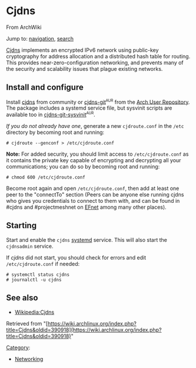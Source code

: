 # Cjdns

From ArchWiki

Jump to: [navigation](#column-one), [search](#searchInput)

[Cjdns](https://github.com/cjdelisle/cjdns) implements an encrypted IPv6 network using public-key cryptography for address allocation and a distributed hash table for routing. This provides near-zero-configuration networking, and prevents many of the security and scalability issues that plague existing networks.

## Install and configure

Install [cjdns](https://www.archlinux.org/packages/?name=cjdns) from community or [cjdns-git](https://aur.archlinux.org/packages/cjdns-git/)<sup><small>AUR</small></sup> from the [Arch User Repository](/index.php/Arch_User_Repository "Arch User Repository"). The package includes a systemd service file, but sysvinit scripts are available too in [cjdns-git-sysvinit](https://aur.archlinux.org/packages/cjdns-git-sysvinit/)<sup><small>AUR</small></sup>.

_If you do not already have one_, generate a new `cjdroute.conf` in the `/etc` directory by becoming root and running:

```
# cjdroute --genconf > /etc/cjdroute.conf

```

**Note:** For added security, you should limit access to `/etc/cjdroute.conf` as it contains the private key capable of encrypting and decrypting all your communications; you can do so by becoming root and running:

```
# chmod 600 /etc/cjdroute.conf

```

Become root again and open `/etc/cjdroute.conf`, then add at least one peer to the "connectTo" section (Peers can be anyone else running cjdns who gives you credentials to connect to them with, and can be found in #cjdns and #projectmeshnet on [EFnet](http://www.efnet.org) among many other places).

## Starting

Start and enable the `cjdns` [systemd](/index.php/Systemd "Systemd") service. This will also start the `cjdnsadmin` service.

If _cjdns_ did not start, you should check for errors and edit `/etc/cjdroute.conf` if needed:

```
# systemctl status cjdns
# journalctl -u cjdns

```

## See also

*   [Wikipedia:Cjdns](https://en.wikipedia.org/wiki/Cjdns "wikipedia:Cjdns")

Retrieved from "[https://wiki.archlinux.org/index.php?title=Cjdns&oldid=390918](https://wiki.archlinux.org/index.php?title=Cjdns&oldid=390918)"

[Category](/index.php/Special:Categories "Special:Categories"):

*   [Networking](/index.php/Category:Networking "Category:Networking")